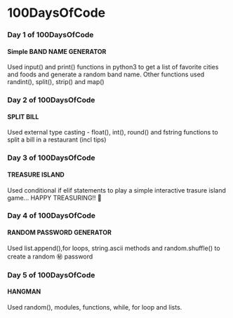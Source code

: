# 100DaysOfCode
### Day 1 of 100DaysOfCode
#### Simple BAND NAME GENERATOR 
Used input() and print() functions in python3 to get a list of favorite cities and foods and generate a random band name.
Other functions used randint(), split(), strip() and map()

### Day 2 of 100DaysOfCode
#### SPLIT BILL
Used external type casting - float(), int(), round() and fstring functions to split a bill in a restaurant (incl tips)

### Day 3 of 100DaysOfCode
#### TREASURE ISLAND
Used conditional if elif statements to play a simple interactive trasure island game... HAPPY TREASURING!! 🎲

### Day 4 of 100DaysOfCode
#### RANDOM PASSWORD GENERATOR
Used list.append(),for loops, string.ascii methods and random.shuffle() to create a random :secret: password

### Day 5 of 100DaysOfCode
#### HANGMAN
Used random(), modules, functions, while, for loop and lists.
